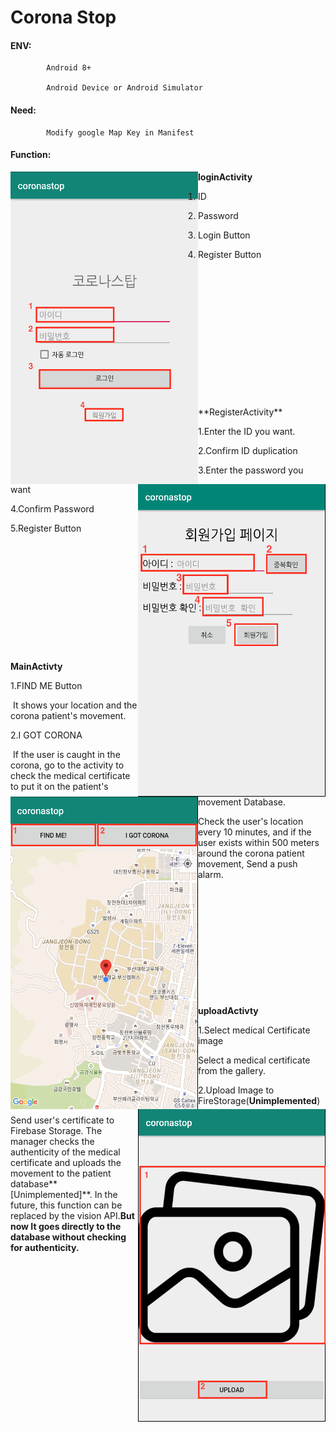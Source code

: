 # Corona Stop

#### ENV:

			Android 8+ 

			Android Device or Android Simulator

#### Need:

			Modify google Map Key in Manifest

#### Function:

<img src="/img/login.png" align="left" alt="login" width="300" height="500" />**loginActivity**

  1.  ID

2. Password

3. Login Button 

4. Register Button
<br>
<br>
<br>
<br>
<br>
<br>
<br>
<br>
<br>
<br>
<br>
<br>
<br>
<img src="/img/register.png" align="right" alt="register" width="300" height="500"/> **RegisterActivity**

1.Enter the ID you want.
  
2.Confirm ID duplication
  
3.Enter the password you want
  
4.Confirm Password
  
5.Register Button
<br>
<br>
<br>
<br>
<br>
<br>
<br>
<br>
<br>
<br>
<br>
<br>
<br>
<img src="/img/main.png" align ="left" alt="main" width="300" height="500"/>**MainActivty**

1.FIND ME Button
  
​	It shows your location and the corona patient's movement.
  
2.I GOT CORONA
  
​	If the user is caught in the corona, go to the activity to check the medical certificate to put it on the patient's movement Database.
  
Check the user's location every 10 minutes, and if the user exists within 500 meters around the corona patient movement,
Send a push alarm.
<br>  
<br>  
<br>  
<br>
<br>
<br>
<br>
<br>
<br>

<img src="/img/upload.png" align="right" alt="upload" width="300" height="500"/>**uploadActivty**

1.Select medical Certificate image

Select a medical certificate from the gallery.
  
  
  
2.Upload Image to FireStorage(**Unimplemented**)
  
Send user's certificate to Firebase Storage. The manager checks the authenticity of the medical certificate and uploads the movement to the patient database**[Unimplemented]**. In the future, this function can be replaced by the vision API.**But now It goes directly to the database without checking for authenticity.**
  






















